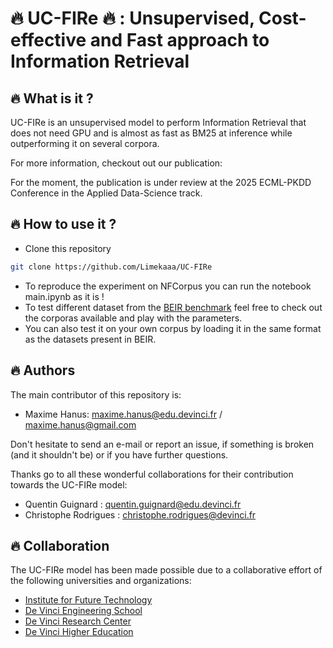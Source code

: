 #  :fire: UC-FIRe :fire: : Unsupervised, Cost-effective and Fast approach to Information Retrieval

## :fire: What is it ? 

UC-FIRe is an unsupervised model to perform Information Retrieval that does not need GPU and is almost as fast as BM25 at inference while outperforming it on several corpora.

For more information, checkout out our publication:

For the moment, the publication is under review at the 2025 ECML-PKDD Conference in the Applied Data-Science track. 

## :fire: How to use it ? 

- Clone this repository
```bash
git clone https://github.com/Limekaaa/UC-FIRe
```

- To reproduce the experiment on NFCorpus you can run the notebook main.ipynb as it is !
- To test different dataset from the <a href = "https://github.com/beir-cellar">BEIR benchmark</a> feel free to check out the corporas available and play with the parameters.
- You can also test it on your own corpus by loading it in the same format as the datasets present in BEIR.

## :fire: Authors

The main contributor of this repository is:

- Maxime Hanus: maxime.hanus@edu.devinci.fr / maxime.hanus@gmail.com

Don't hesitate to send an e-mail or report an issue, if something is broken (and it shouldn't be) or if you have further questions.

Thanks go to all these wonderful collaborations for their contribution towards the UC-FIRe model:

- Quentin Guignard : quentin.guignard@edu.devinci.fr
- Christophe Rodrigues : christophe.rodrigues@devinci.fr

## :fire: Collaboration 

The UC-FIRe model has been made possible due to a collaborative effort of the following universities and organizations:

- <a href = "https://ift.devinci.fr/">Institute for Future Technology</a>
- <a href = "https://www.esilv.fr/">De Vinci Engineering School</a>
- <a href = "https://www.devinci.fr/research-center/">De Vinci Research Center</a>
- <a href = "https://www.devinci.fr/"> De Vinci Higher Education</a>



